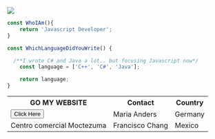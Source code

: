 <div>
 <div>
    <img src="https://github.com/SadikCihanAyaz/SadikCihanAyaz/blob/main/images/sunset.jpg?raw=true">
  </div>
</div>
<div>

```js
const WhoIAm(){
	return 'Javascript Developer';
}

const WhichLanguageDidYouWrite() {

  /**I wrote C# and Java a lot.. but focusing Javascript now*/
	const language = ['C++', 'C#', 'Java'];

	return language;
}
```

<table>
  <tr>
    <th>GO MY WEBSITE </th>
    <th>Contact</th>
    <th>Country</th>
  </tr>
  <tr>
    <td>    <button onclick="window.location.href='https://w3docs.com';">
      Click Here
    </button></td>
    <td>Maria Anders</td>
    <td>Germany</td>
  </tr>
  <tr>
    <td>Centro comercial Moctezuma</td>
    <td>Francisco Chang</td>
    <td>Mexico</td>
  </tr>
</table>
